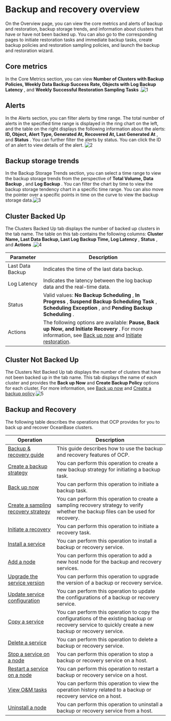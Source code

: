 Backup and recovery overview 
=================================================

On the Overview page, you can view the core metrics and alerts of backup and restoration, backup storage trends, and information about clusters that have or have not been backed up. You can also go to the corresponding pages to initiate restoration tasks and immediate backup tasks, create backup policies and restoration sampling policies, and launch the backup and restoration wizard. 

**Core metrics** 
-------------------------------------

In the Core Metrics section, you can view **Number of Clusters with Backup Policies, Weekly Data Backup Success Rate, Objects with Log Backup Latency** , and **Weekly Successful Restoration Sampling Tasks** .![1](https://help-static-aliyun-doc.aliyuncs.com/assets/img/en-US/1914306461/p393989.png)

**Alerts** 
-------------------------------

In the Alerts section, you can filter alerts by time range. The total number of alerts in the specified time range is displayed in the ring chart on the left, and the table on the right displays the following information about the alerts: **ID, Object, Alert Type, Generated At, Recovered At, Last Generated At** , and **Status** . You can further filter the alerts by status. You can click the ID of an alert to view details of the alert. ![2](https://help-static-aliyun-doc.aliyuncs.com/assets/img/en-US/1914306461/p393990.png)

**Backup storage trends** 
----------------------------------------------

In the Backup Storage Trends section, you can select a time range to view the backup storage trends from the perspective of **Total Volume, Data Backup** , and **Log Backup** . You can filter the chart by time to view the backup storage tendency chart in a specific time range. You can also move the pointer over a specific points in time on the curve to view the backup storage data.![3](https://help-static-aliyun-doc.aliyuncs.com/assets/img/en-US/1914306461/p393991.png)

**Cluster Backed Up** 
------------------------------------------

The Clusters Backed Up tab displays the number of backed up clusters in the tab name. The table on this tab contains the following columns: **Cluster Name, Last Data Backup, Last Log Backup Time, Log Latency** , **Status** , and **Actions** .![4](https://help-static-aliyun-doc.aliyuncs.com/assets/img/en-US/2914306461/p393992.png)


|    Parameter     |                                                                                                                    Description                                                                                                                     |
|------------------|----------------------------------------------------------------------------------------------------------------------------------------------------------------------------------------------------------------------------------------------------|
| Last Data Backup | Indicates the time of the last data backup.                                                                                                                                                                                                        |
| Log Latency      | Indicates the latency between the log backup data and the real-time data.                                                                                                                                                                          |
| Status           | Valid values: **No Backup Scheduling** , **In Progress** , **Suspend Backup Scheduling Task** , **Scheduling Exception** , and **Pending Backup Scheduling** .                                                                                     |
| Actions          | The following options are available: **Pause, Back up Now, and Initiate Recovery** . For more information, see [Back up now](t2009329.md#topic-2009329) and [Initiate restoration](t2009333.md#topic-2009333). |



**Cluster Not Backed Up** 
----------------------------------------------

The Clusters Not Backed Up tab displays the number of clusters that have not been backed up in the tab name. This tab displays the name of each cluster and provides the **Back up Now** and **Create Backup Policy** options for each cluster. For more information, see [Back up now](t2009329.md#topic-2009329) and [Create a backup policy](t2009328.md#topic-2009328).![5](https://help-static-aliyun-doc.aliyuncs.com/assets/img/en-US/2914306461/p393994.png)

Backup and Recovery 
----------------------------------------

The following table describes the operations that OCP provides for you to back up and recover OceanBase clusters. 


|                                     Operation                                      |                                                                       Description                                                                        |
|------------------------------------------------------------------------------------|----------------------------------------------------------------------------------------------------------------------------------------------------------|
| [Backup \& recovery guide](t2071297.md#topic-2071297)            | This guide describes how to use the backup and recovery features of OCP.                                                                                 |
| [Create a backup strategy](t2009328.md#topic-2009328)            | You can perform this operation to create a new backup strategy for initiating a backup task.                                                             |
| [Back up now](t2009329.md#topic-2009329)                         | You can perform this operation to initiate a backup task.                                                                                                |
| [Create a sampling recovery strategy](t2009332.md#topic-2009332) | You can perform this operation to create a sampling recovery strategy to verify whether the backup files can be used for recovery.                       |
| [Initiate a recovery](t2009333.md#topic-2009333)                 | You can perform this operation to initiate a recovery task.                                                                                              |
| [Install a service](t2071298.md#topic-2071298)                   | You can perform this operation to install a backup or recovery service.                                                                                  |
| [Add a node](t2071299.md#topic-2071299)                          | You can perform this operation to add a new host node for the backup and recovery services.                                                              |
| [Upgrade the service version](t2071300.md#topic-2071300)         | You can perform this operation to upgrade the version of a backup or recovery service.                                                                   |
| [Update service configuration](t2071301.md#topic-2071301)        | You can perform this operation to update the configurations of a backup or recovery service.                                                             |
| [Copy a service](t2071302.md#topic-2071302)                      | You can perform this operation to copy the configurations of the existing backup or recovery service to quickly create a new backup or recovery service. |
| [Delete a service](t2071303.md#topic-2071303)                    | You can perform this operation to delete a backup or recovery service.                                                                                   |
| [Stop a service on a node](t2071304.md#topic-2071304)            | You can perform this operation to stop a backup or recovery service on a host.                                                                           |
| [Restart a service on a node](t2071305.md#topic-2071305)         | You can perform this operation to restart a backup or recovery service on a host.                                                                        |
| [View O\&M tasks](t2071306.md#topic-2071306)                     | You can perform this operation to view the operation history related to a backup or recovery service on a host.                                          |
| [Uninstall a node](t2071307.md#topic-2071307)                    | You can perform this operation to uninstall a backup or recovery service from a host.                                                                    |



